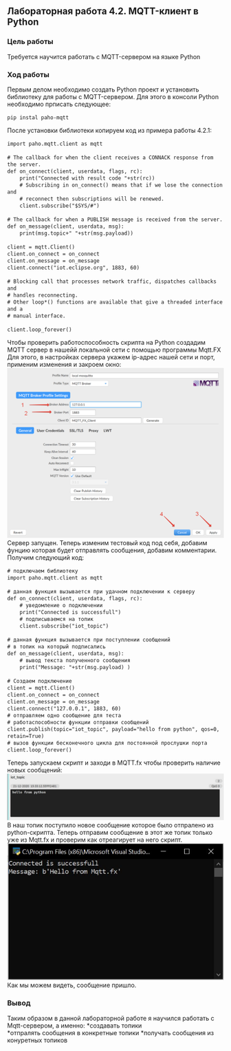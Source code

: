 ## Лабораторная работа 4.2. MQTT-клиент в Python
### Цель работы
Требуется научится работать с MQTT-сервером на языке Python

### Ход работы
Первым делом необходимо создать Python проект и установить библиотеку для работы с MQTT-сервером.
Для этого в консоли Python необходимо прписать следующее:
```
pip instal paho-mqtt
```
После установки библиотеки копируем код из примера работы 4.2.1:
```
import paho.mqtt.client as mqtt

# The callback for when the client receives a CONNACK response from the server.
def on_connect(client, userdata, flags, rc):
    print("Connected with result code "+str(rc))
    # Subscribing in on_connect() means that if we lose the connection and
    # reconnect then subscriptions will be renewed.
    client.subscribe("$SYS/#")

# The callback for when a PUBLISH message is received from the server.
def on_message(client, userdata, msg):
    print(msg.topic+" "+str(msg.payload))

client = mqtt.Client()
client.on_connect = on_connect
client.on_message = on_message
client.connect("iot.eclipse.org", 1883, 60)

# Blocking call that processes network traffic, dispatches callbacks and
# handles reconnecting.
# Other loop*() functions are available that give a threaded interface and a
# manual interface.

client.loop_forever()
```


Чтобы проверить работоспособность скрипта на Python создадим MQTT сервер в нашейй локальной сети с помощью программы Mqtt.FX
Для этого, в настройках сервера укажем ip-адрес нашей сети и порт, применим изменения и закроем окно:
![](img/1.png)
Сервер запущен. Теперь изменим тестовый код под себя, добавим фунцию которая будет отправлять сообщения,
добавим комментарии.
Получим следующий код:

```
# подключаем библиотеку
import paho.mqtt.client as mqtt

# данная функция вызывается при удачном подключении к серверу
def on_connect(client, userdata, flags, rc):
    # уведомление о подключении
    print("Connected is successfull")
    # подписываемся на топик
    client.subscribe("iot_topic")

# данная функция вызывается при поступлении сообщений 
# в топик на который подписались
def on_message(client, userdata, msg):
    # вывод текста полученного сообщения
    print("Message: "+str(msg.payload) )

# Создаем подключение
client = mqtt.Client()
client.on_connect = on_connect
client.on_message = on_message
client.connect("127.0.0.1", 1883, 60)
# отправляем одно сообщение для теста 
# работаспособности функции отправки сообщений 
client.publish(topic="iot_topic", payload="hello from python", qos=0, retain=True)
# вызов функции бесконечного цикла для постоянной прослушки порта
client.loop_forever()

```
Теперь запускаем скрипт и заходи в MQTT.fx чтобы проверить наличие новых сообщений:
![](img/2.JPG)
В наш топик поступило новое сообщение которое было отпралено из python-скрипта.
Теперь отправим сообщение в этот же топик только уже из Mqtt.fx и проверим как отреагирует на него скрипт.
![](img/3.JPG)
Как мы можем видеть, сообщение пришло.
### Вывод
Таким образом в данной лабораторной работе я научился работать с Mqtt-сервером, а именно:
 *создавать топики  
 *отпралять сообщения в конкретные топики 
 *получать сообщения из конуретных топиков

